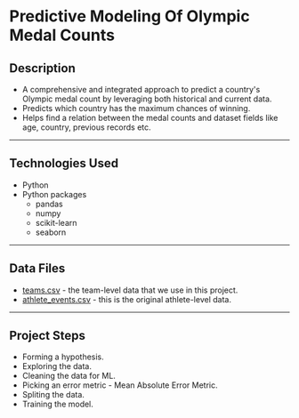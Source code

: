 # Predictive Modeling Of Olympic Medal Counts

## Description
- A comprehensive and integrated approach to predict a country's Olympic medal count by leveraging both historical and current data. 
- Predicts which country has the maximum chances of winning. 
- Helps find a relation between the medal counts and dataset fields like age, country, previous records etc.

---

## Technologies Used

- Python 
- Python packages
    - pandas
    - numpy
    - scikit-learn
    - seaborn
 
---

## Data Files

- [teams.csv](https://drive.google.com/uc?export=download&id=1L3YAlts8tijccIndVPB-mOsRpEpVawk7) - the team-level data that we use in this project.
- [athlete_events.csv](https://drive.google.com/uc?export=download&id=1Ah4wOyNFMGREq8Yw_Jbv7u2CeI_6tpn5) - this is the original athlete-level data.

---

## Project Steps

- Forming a hypothesis.
- Exploring the data.
- Cleaning the data for ML.
- Picking an error metric - Mean Absolute Error Metric.
- Spliting the data.
- Training the model.
